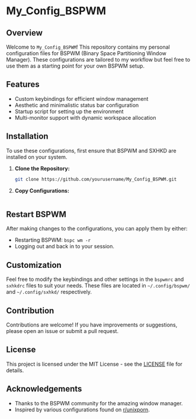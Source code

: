 # My_Config_BSPWM

## Overview
Welcome to `My_Config_BSPWM`! This repository contains my personal configuration files for BSPWM (Binary Space Partitioning Window Manager). These configurations are tailored to my workflow but feel free to use them as a starting point for your own BSPWM setup.

## Features
- Custom keybindings for efficient window management
- Aesthetic and minimalistic status bar configuration
- Startup script for setting up the environment
- Multi-monitor support with dynamic workspace allocation

## Installation
To use these configurations, first ensure that BSPWM and SXHKD are installed on your system.

1. **Clone the Repository:**
   ```bash
   git clone https://github.com/yourusername/My_Config_BSPWM.git
   ```

2. **Copy Configurations:**
    ```cp -r My_Config_BSPWM/* ~/.config/
    ```

## Restart BSPWM
After making changes to the configurations, you can apply them by either:
- Restarting BSPWM: `bspc wm -r`
- Logging out and back in to your session.

## Customization
Feel free to modify the keybindings and other settings in the `bspwmrc` and `sxhkdrc` files to suit your needs. These files are located in `~/.config/bspwm/` and `~/.config/sxhkd/` respectively.

## Contribution
Contributions are welcome! If you have improvements or suggestions, please open an issue or submit a pull request.

## License
This project is licensed under the MIT License - see the [LICENSE](LICENSE) file for details.

## Acknowledgements
- Thanks to the BSPWM community for the amazing window manager.
- Inspired by various configurations found on [r/unixporn](https://www.reddit.com/r/unixporn/).
